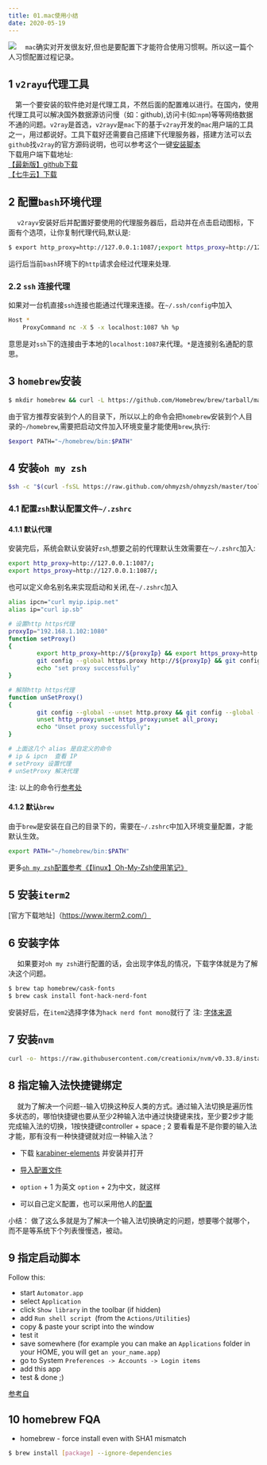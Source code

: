 ```yaml
---
title: 01.mac使用小结
date: 2020-05-19
---
```


![](http://qiniu.wuchuheng.com/images/2019-mac-family.jpeg)
&emsp;`mac`确实对开发很友好,但也是要配置下才能符合使用习惯啊。所以这一篇个人习惯配置过程记录。

## 1 `v2rayu`代理工具
&emsp;第一个要安装的软件绝对是代理工具，不然后面的配置难以进行。在国内，使用代理工具可以解决国外数据源访问慢（如：github),访问卡(如:`npm`)等等网络数据不通的问题。`v2ray`是首选，`v2rayv`是`mac`下的基于`v2ray`开发的`mac`用户端的工具之一，用过都说好。工具下载好还需要自己搭建下代理服务器，搭建方法可以去`github`找`v2ray`的官方源码说明，也可以参考这个一键[安装脚本](https://github.com/233boy/v2ray/tree/master)  
下载用户端下载地址:  
[【最新版】github下载](https://github.com/yanue/V2rayU/releases)  
[【七牛云】下载](http://qiniu.wuchuheng.com/tools/V2rayU.dmg)
<!--more-->

## 2 配置`bash`环境代理
&emsp; `v2rayv`安装好后并配置好要使用的代理服务器后，启动并在点击启动图标，下面有个选项，让你复制代理代码,默认是:
``` bash 
$ export http_proxy=http://127.0.0.1:1087/;export https_proxy=http://127.0.0.1:1087/;
```
运行后当前`bash`环境下的`http`请求会经过代理来处理.
### 2.2 `ssh` 连接代理
如果对一台机直接`ssh`连接也能通过代理来连接。在`~/.ssh/config`中加入
``` bash 
Host *
    ProxyCommand nc -X 5 -x localhost:1087 %h %p
```
意思是对`ssh`下的连接由于本地的`localhost:1087`来代理。`*`是连接别名通配的意思。

## 3 `homebrew`安装
``` bash 
$ mkdir homebrew && curl -L https://github.com/Homebrew/brew/tarball/master | tar xz --strip 1 -C homebrew
```
由于官方推荐安装到个人的目录下，所以以上的命令会把`homebrew`安装到个人目录的`~/homebrew`,需要把启动文件加入环境变量才能使用`brew`,执行:
``` bash
$export PATH="~/homebrew/bin:$PATH"
```

## 4 安装`oh my zsh`

``` bash 
$sh -c "$(curl -fsSL https://raw.github.com/ohmyzsh/ohmyzsh/master/tools/install.sh)"

```
### 4.1 配置`zsh`默认配置文件`~/.zshrc`
#### 4.1.1 默认代理
安装完后，系统会默认安装好`zsh`,想要之前的代理默认生效需要在`～/.zshrc`加入:
``` bash 
export http_proxy=http://127.0.0.1:1087/;
export https_proxy=http://127.0.0.1:1087/;
```
也可以定义命名别名来实现启动和关闭,在`~/.zshrc`加入
``` bash
alias ipcn="curl myip.ipip.net"
alias ip="curl ip.sb"

# 设置http https代理
proxyIp="192.168.1.102:1080"
function setProxy()
{
        export http_proxy=http://${proxyIp} && export https_proxy=http://${proxyIp}
        git config --global https.proxy http://${proxyIp} && git config --global https.proxy https://${proxyIp}
        echo "set proxy successfully"
}

# 解除http https代理
function unSetProxy()
{
        git config --global --unset http.proxy && git config --global --unset https.proxy;
        unset http_proxy;unset https_proxy;unset all_proxy;
        echo "Unset proxy successfully";
}

# 上面这几个 alias 是自定义的命令
# ip & ipcn  查看 IP
# setProxy 设置代理
# unSetProxy 解决代理
```
注: 以上的命令行[参考处](https://www.xbug.me/post/60589.html)

#### 4.1.2 默认`brew`
由于`brew`是安装在自己的目录下的，需要在`~/.zshrc`中加入环境变量配置，才能默认生效。
``` bash
export PATH="~/homebrew/bin:$PATH"
```

更多[`oh my zsh`配置参考《【linux】Oh-My-Zsh使用笔记》](https://wuchuheng.com/docs/Linux/oh-my-Zsh%E5%9F%BA%E7%A1%80%E4%BD%BF%E7%94%A8/)

## 5 安装`iterm2`
[官方下载地址]（https://www.iterm2.com/）

## 6 安装字体
&emsp;  如果要对`oh my zsh`进行配置的话，会出现字体乱的情况，下载字体就是为了解决这个问题。
``` bash
$ brew tap homebrew/cask-fonts
$ brew cask install font-hack-nerd-font
```
安装好后，在`item2`选择字体为`hack nerd font mono`就行了
注: [字体来源](https://github.com/ryanoasis/nerd-fonts)

## 7 安装`nvm`

``` bash
curl -o- https://raw.githubusercontent.com/creationix/nvm/v0.33.8/install.sh | bash
```

## 8 指定输入法快捷键绑定

&emsp; 就为了解决一个问题--输入切换这种反人类的方式。通过输入法切换是遍历性多状态的，哪怕快捷键也要从至少2种输入法中通过快捷键来找，至少要2步才能完成输入法的切换，1按快捷键controller + space ; 2 要看看是不是你要的输入法才能，那有没有一种快捷键就对应一种输入法？

* 下载 [karabiner-elements](https://qiniu.wuchuheng.com/tools/Karabiner-Elements-12.10.0.dmg) 并安装并打开

* [导入配置文件](karabiner://karabiner/assets/complex_modifications/import?url=https%3A%2F%2Fke-complex-modifications.pqrs.org%2Fjson%2Fswitch_en_cn_ja_katakana.json)
*   `option` + 1 为英文 `option` + 2为中文，就这样
* 可以自己定义配置，也可以采用他人的[配置](https://ke-complex-modifications.pqrs.org/)

小结： 做了这么多就是为了解决一个输入法切换确定的问题，想要哪个就哪个，而不是等系统下个列表慢慢选，被动。


## 9 指定启动脚本

Follow this:
* start `Automator.app`
* select `Application`
* click `Show library` in the toolbar (if hidden)
* add `Run shell script `(from the `Actions/Utilities`)
* copy & paste your script into the window
* test it
* save somewhere (for example you can make an `Applications` folder in your HOME, you will get `an your_name.app`)
* go to System `Preferences -> Accounts -> Login items`
* add this app
* test & done ;)

[参考自](https://stackoverflow.com/questions/6442364/running-script-upon-login-mac)

## 10 homebrew FQA
* homebrew - force install even with SHA1 mismatch
``` bash
$ brew install [package] --ignore-dependencies
```
